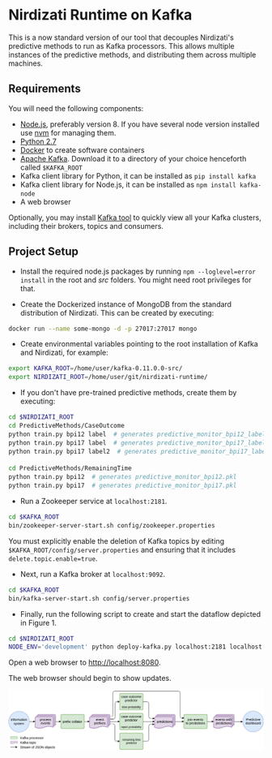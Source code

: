 # Nirdizati Runtime on Kafka
This is a now standard version of our tool that decouples Nirdizati's predictive methods to run as Kafka processors.  This allows multiple instances of the predictive methods, and distributing them across multiple machines.

## Requirements
You will need the following components:
* [Node.js](https://nodejs.org/en/), preferably version 8. If you have several node version installed use [nvm](https://github.com/creationix/nvm) for managing them.
* [Python 2.7](https://www.python.org)
* [Docker](https://www.docker.com) to create software containers
* [Apache Kafka](https://kafka.apache.org). Download it to a directory of your choice henceforth called `$KAFKA_ROOT`
* Kafka client library for Python, it can be installed as `pip install kafka`
* Kafka client library for Node.js, it can be installed as `npm install kafka-node`
* A web browser

Optionally, you may install [Kafka tool](http://www.kafkatool.com/) to quickly view all your Kafka clusters, including their brokers, topics and consumers.

## Project Setup
* Install the required node.js packages by running `npm --loglevel=error install` in the root and *src* folders. You might need root privileges for that.

* Create the Dockerized instance of MongoDB from the standard distribution of Nirdizati. This can be created by executing:
```sh
docker run --name some-mongo -d -p 27017:27017 mongo
```

* Create environmental variables pointing to the root installation of Kafka and Nirdizati, for example:
```sh
export KAFKA_ROOT=/home/user/kafka-0.11.0.0-src/
export NIRDIZATI_ROOT=/home/user/git/nirdizati-runtime/
```

* If you don't have pre-trained predictive methods, create them by executing:

```sh
cd $NIRDIZATI_ROOT
cd PredictiveMethods/CaseOutcome
python train.py bpi12 label  # generates predictive_monitor_bpi12_label.pkl
python train.py bpi17 label  # generates predictive_monitor_bpi17_label.pkl
python train.py bpi17 label2  # generates predictive_monitor_bpi17_label2.pkl

cd PredictiveMethods/RemainingTime
python train.py bpi12  # generates predictive_monitor_bpi12.pkl
python train.py bpi17  # generates predictive_monitor_bpi17.pkl
```

* Run a Zookeeper service at `localhost:2181`.

```sh
cd $KAFKA_ROOT
bin/zookeeper-server-start.sh config/zookeeper.properties
```

You must explicitly enable the deletion of Kafka topics by editing `$KAFKA_ROOT/config/server.properties` and ensuring that it includes `delete.topic.enable=true`.

* Next, run a Kafka broker at `localhost:9092`.

```sh
cd $KAFKA_ROOT
bin/kafka-server-start.sh config/server.properties
```

* Finally, run the following script to create and start the dataflow depicted in Figure 1.

```sh
cd $NIRDIZATI_ROOT
NODE_ENV='development' python deploy-kafka.py localhost:2181 localhost:9092 $KAFKA_ROOT $NIRDIZATI_ROOT
```

Open a web browser to [http://localhost:8080](http://localhost:8080).

The web browser should begin to show updates.

![Figure 1: Dataflow diagram](nirdizati-dataflow.png)
